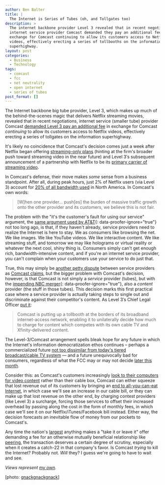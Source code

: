 ```yaml
---
author: Ben Balter
title: |
  The Internet is Series of Tubes (oh, and Tollgates too)
description: >
  The internet backbone provider Level 3 revealed that in recent negotiations,
  internet service provider Comcast demanded they pay an additional fee in
  exchange for Comcast continuing to allow its customers access to Netflix
  videos, effectively erecting a series of tollbooths on the information
  superhighway.
layout: post
categories:
  - Business
  - Technology
tags:
  - comcast
  - fcc
  - net neutrality
  - open internet
  - series of tubes
post_format: []
---
```


The Internet backbone big tube provider, Level 3, which makes up much of the behind-the-scenes magic that delivers Netflix streaming movies, revealed that in recent negotiations, internet service (smaller tube) provider Comcast [demanded Level 3 pay an additional fee](http://voices.washingtonpost.com/posttech/2010/11/comcast_hit_with_two_net_neutr.html) in exchange for Comcast *continuing* to allow its customers access to Netflix videos, effectively erecting a series of tollgates on the information superhighway.

It's likely no coincidence that Comcast's decision comes just a week after Netflix began offering [streaming-only plans](http://blog.netflix.com/2010/11/new-plan-for-watching-instantly-plus.html) (hinting at the firm's broader push toward streaming video in the near future) and Level 3′s subsequent announcement of a partnership with Netflix to be its [primary carrier of streaming video](http://www.wired.com/epicenter/2010/11/comcast-tollbooth/).

In Comcast's defense, their move makes *some* sense from a business standpoint. After all, during peak hours, just 2% of Netflix users (via Level 3) account for [20% of all bandwidth used](http://www.slate.com/id/2273314/) in North America. In Comcast's own words:

> \[W]hen one provider… push\[es] the burden of massive traffic growth onto the other provider and its customers, we believe this is not fair.

The problem with the "it's the customer's fault for using our service" argument, the [same argument used by AT&T](http://www.nytimes.com/2009/09/03/technology/companies/03att.html?_r=1){: data-proofer-ignore="true"} not too long ago, is that,  if they haven't already, service providers need to realize the Internet is here to stay. We as consumers like browsing the net. We like images. We like YouTube videos. We like interactive content. We like streaming stuff, and tomorrow we may like holograms or virtual reality or whatever the next cool, shiny thing is. Consumers simply can't get enough rich, bandwidth-intensive content, and if you're an internet service provider, you can't complain when your customers use your service to do just that.

True, this may simply be [another petty dispute](http://www.wired.com/threatlevel/2008/03/isp-quarrel-par/) between service providers as [Comcast claims](http://twitter.com/#!/ceciliakang/statuses/9730130310078464), but the bigger problem with Comcast's decision, however, is that Comcast is not simply a *service* provider (tubes), but with the [impending NBC merger](http://mediadecoder.blogs.nytimes.com/2010/11/29/netflix-partner-says-comcast-toll-threatens-online-video-delivery/){: data-proofer-ignore="true"}, also a *content* provider (the stuff in those tubes). This decision marks this first practical case where a service provider is actually taking steps to single out and discriminate against their competitor's content. As Level 3′s Chief Legal Officer [put it](http://morse.colorado.edu/~epperson/courses/routing-protocols/handouts/level3-statement-20101129.pdf):

> Comcast is putting up a tollbooth at the borders of its broadband internet-access network, enabling it to unilaterally decide how much to charge for content which competes with its own cable TV and Xfinity-delivered content.

The Level-3/Comcast arrangement spells bleak hope for any future in which the Internet's information democratization ethos continues – perhaps a commercialized future [not too dissimilar from today's tiered broadcast/cable TV system](http://io9.com/5610328/how-the-googleverizon-proposal-could-kill-the-internet-in-5-years) — and a future unequivocally bad for consumers, regardless of what the FCC may or may not decide [later this month](http://voices.washingtonpost.com/posttech/2010/11/lawmakers_push_fcc_to_vote_on.html).

Consider this: as Comcast's customers increasingly [look to their computers for video content](http://lifehacker.com/5667680/ditching-cable-for-the-web-how-much-can-you-save-buying-renting-or-streaming-tv) rather than their cable box, Comcast can either squeeze that lost revenue out of its customers by bringing an [end to all-you-can-eat Internet](http://www.businessinsider.com/comcast-internet-access-2010-11), in which case we'll see an increase in our cable bill, or they can make up that lost revenue on the other end, by charging contest providers (like Level 3) a surcharge, forcing those services to offset their increased overhead by passing along the cost in the form of monthly fees, in which case we'll see it on our Netflix/iTunes/Facebook bill instead. Either way, the decision forecasts an inevitable flow of money from our pockets to Comcast's.

Any time the nation's [largest](http://www.comcast.com/About/PressRelease/PressReleaseDetail.ashx?PRID=887) anything makes a "take it or leave it" offer demanding a fee for an otherwise mutually beneficial relationship like [peering](http://en.wikipedia.org/wiki/Peering), the transaction deserves a certain degree of scrutiny, especially when it creates a catch-22 in that company's favor. Is Comcast *trying* to kill the Internet? Probably not. *Will* they? I guess we're going to have to wait and see.

*Views represent [my own](http://ben.balter.com/fine-print/).*

\[photo: [gnackgnackgnack](http://www.flickr.com/photos/gnackgnackgnack/3592493739/)]

[1]: http://ben.balter.com/wp-content/uploads/2010/11/3592493739_6b0b0d3f45_b.jpg
